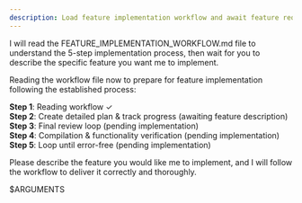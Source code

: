 ```yaml
---
description: Load feature implementation workflow and await feature request
---
```


I will read the FEATURE_IMPLEMENTATION_WORKFLOW.md file to understand the 5-step implementation process, then wait for you to describe the specific feature you want me to implement.

Reading the workflow file now to prepare for feature implementation following the established process:

**Step 1**: Reading workflow ✓  
**Step 2**: Create detailed plan & track progress (awaiting feature description)  
**Step 3**: Final review loop (pending implementation)  
**Step 4**: Compilation & functionality verification (pending implementation)  
**Step 5**: Loop until error-free (pending implementation)  

Please describe the feature you would like me to implement, and I will follow the workflow to deliver it correctly and thoroughly.

$ARGUMENTS